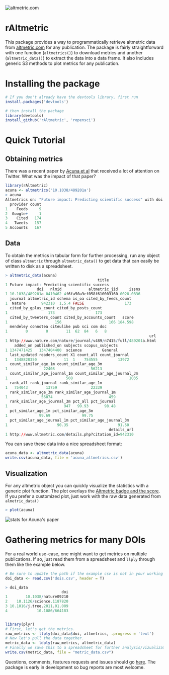 ![altmetric.com](https://raw.github.com/ropensci/rAltmetric/master/altmetric_logo_title.png) 
# rAltmetric

This package provides a way to programmatically retrieve altmetric data from [altmetric.com](http://altmetric.com) for any publication. The package is fairly straightforward with one function (`altmetrics()`) to download metrics and another (`altmetric_data()`) to extract the data into a data frame. It also includes generic S3 methods to plot metrics for any publication.

# Installing the package

```r
# If you don't already have the devtools library, first run
install.packages('devtools')

# then install the package
library(devtools)
install_github('rAltmetric', 'ropensci')
```

# Quick Tutorial

## Obtaining metrics
There was a recent paper by [Acuna et al](http://www.nature.com/news/2010/100616/full/465860a.html) that received a lot of attention on Twitter. What was the impact of that paper?

```r
library(rAltmetric)
acuna <- altmetrics('10.1038/489201a')
> acuna
Altmetrics on: "Future impact: Predicting scientific success" with doi 10.1038/489201a (altmetric_id: 942310) published in Nature.
  provider count
1    Feeds     9
2  Google+     1
3    Cited   174
4   Tweets   157
5 Accounts   167

```


## Data
To obtain the metrics in tabular form for further processing, run any object of class `altmetric` through `altmetric_data()` to get data that can easily be written to disk as a spreadsheet.

```r
> altmetric_data(acuna)
                                         title
1 Future impact: Predicting scientific success
              doi   nlmid            altmetric_jid     issns
1 10.1038/489201a 0410462 4f6fa50a3cf058f610003160 0028-0836
  journal altmetric_id schema is_oa cited_by_feeds_count
1  Nature       942310  1.5.4 FALSE                  173
  cited_by_gplus_count cited_by_posts_count
1                  173                  173
  cited_by_tweeters_count cited_by_accounts_count   score
1                     156                     166 184.598
  mendeley connotea citeulike pub sci com doc
1        0        0        11  62  84   6   8
                                                                url
1 http://www.nature.com/nature/journal/v489/n7415/full/489201a.html
    added_on published_on subjects scopus_subjects
1 1347471425   1347404400  science         General
  last_updated readers_count X1 count_all count_journal
1   1348828350            11  1    754555         13972
  count_similar_age_1m count_similar_age_3m
1                22408                56213
  count_similar_age_journal_1m count_similar_age_journal_3m
1                          508                         1035
  rank_all rank_journal rank_similar_age_1m
1   754043        13759               22339
  rank_similar_age_3m rank_similar_age_journal_1m
1               56074                         459
  rank_similar_age_journal_3m pct_all pct_journal
1                         947   99.93       98.48
  pct_similar_age_1m pct_similar_age_3m
1              99.69              99.75
  pct_similar_age_journal_1m pct_similar_age_journal_3m
1                      90.35                      91.50
                                              details_url
1 http://www.altmetric.com/details.php?citation_id=942310
```

You can save these data into a nice spreadsheet format:

```r
acuna_data <- altmetric_data(acuna)
write.csv(acuna_data, file = 'acuna_altmetrics.csv')
```

## Visualization
For any altmetric object you can quickly visualize the statistics with a generic plot function. The plot overlays the [Altmetric badge and the score](http://api.altmetric.com/embeds.html). If you prefer a customized plot, just work with the raw data generated from `almetric_data()`

```r
> plot(acuna)
```

![stats for Acuna's paper](https://raw.github.com/ropensci/rAltmetric/master/acuna.png)

# Gathering metrics for many DOIs
For a real world use-case, one might want to get metrics on multiple publications. If so, just read them from a spreadsheet and `llply` through them like the example below.

```r
# Be sure to update the path if the example csv is not in your working dir
doi_data <- read.csv('dois.csv', header = T)

> doi_data
                         doi
1        10.1038/nature09210
2    10.1126/science.1187820
3 10.1016/j.tree.2011.01.009
4             10.1086/664183


library(plyr)
# First, let's get the metrics.
raw_metrics <- llply(doi_data$doi, altmetrics, .progress = 'text')
# Now let's pull the data together.
metric_data <- ldply(raw_metrics, altmetric_data)
# Finally we save this to a spreadsheet for further analysis/vizualization.
write.csv(metric_data, file = "metric_data.csv")
```



Questions, comments, features requests and issues should go [here](https://github.com/ropensci/rAltmetric/issues/). The package is early in development so bug reports are most welcome.